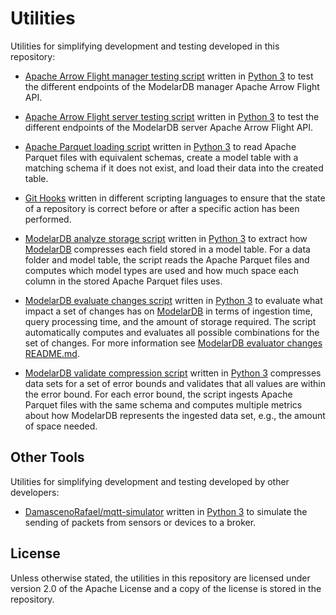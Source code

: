 # Utilities
Utilities for simplifying development and testing developed in this repository:

- [Apache Arrow Flight manager testing script](Apache-Arrow-Flight-Tester/manager.py) written in
  [Python 3](https://www.python.org/) to test the different endpoints of the ModelarDB manager Apache Arrow Flight API.

- [Apache Arrow Flight server testing script](Apache-Arrow-Flight-Tester/server.py) written in
  [Python 3](https://www.python.org/) to test the different endpoints of the ModelarDB server Apache Arrow Flight API.

- [Apache Parquet loading script](Apache-Parquet-Loader/main.py) written in [Python 3](https://www.python.org/) to read
  Apache Parquet files with equivalent schemas, create a model table with a matching schema if it does not exist, and
  load their data into the created table.
  
- [Git Hooks](Git-Hooks) written in different scripting languages to ensure that the state of a repository is correct
  before or after a specific action has been performed.
  
- [ModelarDB analyze storage script](ModelarDB-Analyze-Storage/main.py) written in [Python 3](https://www.python.org/) 
  to extract how [ModelarDB](https://github.com/ModelarData/ModelarDB-RS) compresses each field stored in a model table.
  For a data folder and model table, the script reads the Apache Parquet files and computes which model types are used
  and how much space each column in the stored Apache Parquet files uses.

- [ModelarDB evaluate changes script](ModelarDB-Evaluate-Changes/main.py) written in
  [Python 3](https://www.python.org/) to evaluate what impact a set of changes has on 
  [ModelarDB](https://github.com/ModelarData/ModelarDB-RS) in terms of ingestion time, query processing time, and the
  amount of storage required. The script automatically computes and evaluates all possible combinations for the set of
  changes. For more information see [ModelarDB evaluator changes README.md](ModelarDB-Evaluate-Changes/README.md).

- [ModelarDB validate compression script](ModelarDB-Validate-Compression/main.py) written in 
  [Python 3](https://www.python.org/) compresses data sets for a set of error bounds and validates that all values are
   within the error bound. For each error bound, the script ingests Apache Parquet files with the same schema and
   computes multiple metrics about how ModelarDB represents the ingested data set, e.g., the amount of space needed.  

## Other Tools
Utilities for simplifying development and testing developed by other developers:

- [DamascenoRafael/mqtt-simulator](https://github.com/DamascenoRafael/mqtt-simulator) written in 
  [Python 3](https://www.python.org/) to simulate the sending of packets from sensors or devices to a broker.

## License
Unless otherwise stated, the utilities in this repository are licensed under version 2.0 of the Apache License and a
copy of the license is stored in the repository.
